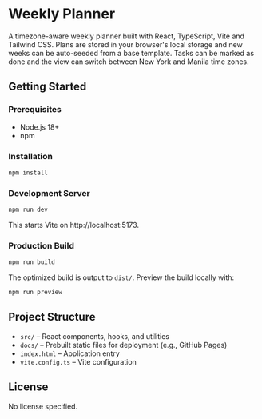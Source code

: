 # Weekly Planner

A timezone-aware weekly planner built with React, TypeScript, Vite and Tailwind CSS. Plans are stored in your browser's local storage and new weeks can be auto-seeded from a base template. Tasks can be marked as done and the view can switch between New York and Manila time zones.

## Getting Started

### Prerequisites
- Node.js 18+
- npm

### Installation

```bash
npm install
```

### Development Server

```bash
npm run dev
```

This starts Vite on http://localhost:5173.

### Production Build

```bash
npm run build
```

The optimized build is output to `dist/`. Preview the build locally with:

```bash
npm run preview
```

## Project Structure

- `src/` – React components, hooks, and utilities
- `docs/` – Prebuilt static files for deployment (e.g., GitHub Pages)
- `index.html` – Application entry
- `vite.config.ts` – Vite configuration

## License

No license specified.

